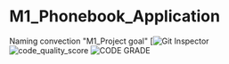 # M1_Phonebook_Application
Naming convection "M1_Project goal"
[![Git Inspector](https://github.com/venkatesh/M1_application_Phonebook-management-system/actions/workflows/.gitinspector.yml/badge.svg)
![code_quality_score](https://api.codiga.io/project/32565/score/svg)
![CODE GRADE](https://api.codiga.io/project/32565/status/svg)
